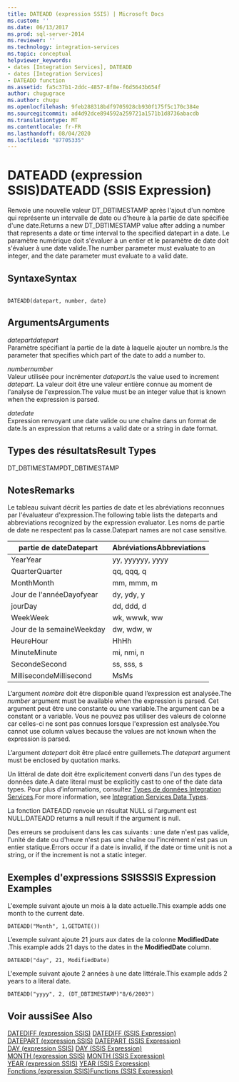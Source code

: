 ```yaml
---
title: DATEADD (expression SSIS) | Microsoft Docs
ms.custom: ''
ms.date: 06/13/2017
ms.prod: sql-server-2014
ms.reviewer: ''
ms.technology: integration-services
ms.topic: conceptual
helpviewer_keywords:
- dates [Integration Services], DATEADD
- dates [Integration Services]
- DATEADD function
ms.assetid: fa5c37b1-2ddc-4857-8f8e-f6d5643b654f
author: chugugrace
ms.author: chugu
ms.openlocfilehash: 9feb288318bdf9705928cb930f175f5c170c384e
ms.sourcegitcommit: ad4d92dce894592a259721a1571b1d8736abacdb
ms.translationtype: MT
ms.contentlocale: fr-FR
ms.lasthandoff: 08/04/2020
ms.locfileid: "87705335"
---
```

# <a name="dateadd-ssis-expression"></a><span data-ttu-id="7f958-102">DATEADD (expression SSIS)</span><span class="sxs-lookup"><span data-stu-id="7f958-102">DATEADD (SSIS Expression)</span></span>
  <span data-ttu-id="7f958-103">Renvoie une nouvelle valeur DT_DBTIMESTAMP après l'ajout d'un nombre qui représente un intervalle de date ou d'heure à la partie de date spécifiée d'une date.</span><span class="sxs-lookup"><span data-stu-id="7f958-103">Returns a new DT_DBTIMESTAMP value after adding a number that represents a date or time interval to the specified datepart in a date.</span></span> <span data-ttu-id="7f958-104">Le paramètre numérique doit s'évaluer à un entier et le paramètre de date doit s'évaluer à une date valide.</span><span class="sxs-lookup"><span data-stu-id="7f958-104">The number parameter must evaluate to an integer, and the date parameter must evaluate to a valid date.</span></span>  
  
## <a name="syntax"></a><span data-ttu-id="7f958-105">Syntaxe</span><span class="sxs-lookup"><span data-stu-id="7f958-105">Syntax</span></span>  
  
```  
  
DATEADD(datepart, number, date)  
```  
  
## <a name="arguments"></a><span data-ttu-id="7f958-106">Arguments</span><span class="sxs-lookup"><span data-stu-id="7f958-106">Arguments</span></span>  
 <span data-ttu-id="7f958-107">*datepart*</span><span class="sxs-lookup"><span data-stu-id="7f958-107">*datepart*</span></span>  
 <span data-ttu-id="7f958-108">Paramètre spécifiant la partie de la date à laquelle ajouter un nombre.</span><span class="sxs-lookup"><span data-stu-id="7f958-108">Is the parameter that specifies which part of the date to add a number to.</span></span>  
  
 <span data-ttu-id="7f958-109">*number*</span><span class="sxs-lookup"><span data-stu-id="7f958-109">*number*</span></span>  
 <span data-ttu-id="7f958-110">Valeur utilisée pour incrémenter *datepart*.</span><span class="sxs-lookup"><span data-stu-id="7f958-110">Is the value used to increment *datepart*.</span></span> <span data-ttu-id="7f958-111">La valeur doit être une valeur entière connue au moment de l'analyse de l'expression.</span><span class="sxs-lookup"><span data-stu-id="7f958-111">The value must be an integer value that is known when the expression is parsed.</span></span>  
  
 <span data-ttu-id="7f958-112">*date*</span><span class="sxs-lookup"><span data-stu-id="7f958-112">*date*</span></span>  
 <span data-ttu-id="7f958-113">Expression renvoyant une date valide ou une chaîne dans un format de date.</span><span class="sxs-lookup"><span data-stu-id="7f958-113">Is an expression that returns a valid date or a string in date format.</span></span>  
  
## <a name="result-types"></a><span data-ttu-id="7f958-114">Types des résultats</span><span class="sxs-lookup"><span data-stu-id="7f958-114">Result Types</span></span>  
 <span data-ttu-id="7f958-115">DT_DBTIMESTAMP</span><span class="sxs-lookup"><span data-stu-id="7f958-115">DT_DBTIMESTAMP</span></span>  
  
## <a name="remarks"></a><span data-ttu-id="7f958-116">Notes</span><span class="sxs-lookup"><span data-stu-id="7f958-116">Remarks</span></span>  
 <span data-ttu-id="7f958-117">Le tableau suivant décrit les parties de date et les abréviations reconnues par l'évaluateur d'expression.</span><span class="sxs-lookup"><span data-stu-id="7f958-117">The following table lists the dateparts and abbreviations recognized by the expression evaluator.</span></span> <span data-ttu-id="7f958-118">Les noms de partie de date ne respectent pas la casse.</span><span class="sxs-lookup"><span data-stu-id="7f958-118">Datepart names are not case sensitive.</span></span>  
  
|<span data-ttu-id="7f958-119">partie de date</span><span class="sxs-lookup"><span data-stu-id="7f958-119">Datepart</span></span>|<span data-ttu-id="7f958-120">Abréviations</span><span class="sxs-lookup"><span data-stu-id="7f958-120">Abbreviations</span></span>|  
|--------------|-------------------|  
|<span data-ttu-id="7f958-121">Year</span><span class="sxs-lookup"><span data-stu-id="7f958-121">Year</span></span>|<span data-ttu-id="7f958-122">yy, yyyy</span><span class="sxs-lookup"><span data-stu-id="7f958-122">yy, yyyy</span></span>|  
|<span data-ttu-id="7f958-123">Quarter</span><span class="sxs-lookup"><span data-stu-id="7f958-123">Quarter</span></span>|<span data-ttu-id="7f958-124">qq, q</span><span class="sxs-lookup"><span data-stu-id="7f958-124">qq, q</span></span>|  
|<span data-ttu-id="7f958-125">Month</span><span class="sxs-lookup"><span data-stu-id="7f958-125">Month</span></span>|<span data-ttu-id="7f958-126">mm, m</span><span class="sxs-lookup"><span data-stu-id="7f958-126">mm, m</span></span>|  
|<span data-ttu-id="7f958-127">Jour de l'année</span><span class="sxs-lookup"><span data-stu-id="7f958-127">Dayofyear</span></span>|<span data-ttu-id="7f958-128">dy, y</span><span class="sxs-lookup"><span data-stu-id="7f958-128">dy, y</span></span>|  
|<span data-ttu-id="7f958-129">jour</span><span class="sxs-lookup"><span data-stu-id="7f958-129">Day</span></span>|<span data-ttu-id="7f958-130">dd, d</span><span class="sxs-lookup"><span data-stu-id="7f958-130">dd, d</span></span>|  
|<span data-ttu-id="7f958-131">Week</span><span class="sxs-lookup"><span data-stu-id="7f958-131">Week</span></span>|<span data-ttu-id="7f958-132">wk, ww</span><span class="sxs-lookup"><span data-stu-id="7f958-132">wk, ww</span></span>|  
|<span data-ttu-id="7f958-133">Jour de la semaine</span><span class="sxs-lookup"><span data-stu-id="7f958-133">Weekday</span></span>|<span data-ttu-id="7f958-134">dw, w</span><span class="sxs-lookup"><span data-stu-id="7f958-134">dw, w</span></span>|  
|<span data-ttu-id="7f958-135">Heure</span><span class="sxs-lookup"><span data-stu-id="7f958-135">Hour</span></span>|<span data-ttu-id="7f958-136">Hh</span><span class="sxs-lookup"><span data-stu-id="7f958-136">Hh</span></span>|  
|<span data-ttu-id="7f958-137">Minute</span><span class="sxs-lookup"><span data-stu-id="7f958-137">Minute</span></span>|<span data-ttu-id="7f958-138">mi, n</span><span class="sxs-lookup"><span data-stu-id="7f958-138">mi, n</span></span>|  
|<span data-ttu-id="7f958-139">Seconde</span><span class="sxs-lookup"><span data-stu-id="7f958-139">Second</span></span>|<span data-ttu-id="7f958-140">ss, s</span><span class="sxs-lookup"><span data-stu-id="7f958-140">ss, s</span></span>|  
|<span data-ttu-id="7f958-141">Milliseconde</span><span class="sxs-lookup"><span data-stu-id="7f958-141">Millisecond</span></span>|<span data-ttu-id="7f958-142">Ms</span><span class="sxs-lookup"><span data-stu-id="7f958-142">Ms</span></span>|  
  
 <span data-ttu-id="7f958-143">L’argument *nombre* doit être disponible quand l’expression est analysée.</span><span class="sxs-lookup"><span data-stu-id="7f958-143">The *number* argument must be available when the expression is parsed.</span></span> <span data-ttu-id="7f958-144">Cet argument peut être une constante ou une variable.</span><span class="sxs-lookup"><span data-stu-id="7f958-144">The argument can be a constant or a variable.</span></span> <span data-ttu-id="7f958-145">Vous ne pouvez pas utiliser des valeurs de colonne car celles-ci ne sont pas connues lorsque l'expression est analysée.</span><span class="sxs-lookup"><span data-stu-id="7f958-145">You cannot use column values because the values are not known when the expression is parsed.</span></span>  
  
 <span data-ttu-id="7f958-146">L’argument *datepart* doit être placé entre guillemets.</span><span class="sxs-lookup"><span data-stu-id="7f958-146">The *datepart* argument must be enclosed by quotation marks.</span></span>  
  
 <span data-ttu-id="7f958-147">Un littéral de date doit être explicitement converti dans l'un des types de données date.</span><span class="sxs-lookup"><span data-stu-id="7f958-147">A date literal must be explicitly cast to one of the date data types.</span></span> <span data-ttu-id="7f958-148">Pour plus d’informations, consultez [Types de données Integration Services](../data-flow/integration-services-data-types.md).</span><span class="sxs-lookup"><span data-stu-id="7f958-148">For more information, see [Integration Services Data Types](../data-flow/integration-services-data-types.md).</span></span>  
  
 <span data-ttu-id="7f958-149">La fonction DATEADD renvoie un résultat NULL si l'argument est NULL.</span><span class="sxs-lookup"><span data-stu-id="7f958-149">DATEADD returns a null result if the argument is null.</span></span>  
  
 <span data-ttu-id="7f958-150">Des erreurs se produisent dans les cas suivants : une date n'est pas valide, l'unité de date ou d'heure n'est pas une chaîne ou l'incrément n'est pas un entier statique.</span><span class="sxs-lookup"><span data-stu-id="7f958-150">Errors occur if a date is invalid, if the date or time unit is not a string, or if the increment is not a static integer.</span></span>  
  
## <a name="ssis-expression-examples"></a><span data-ttu-id="7f958-151">Exemples d'expressions SSIS</span><span class="sxs-lookup"><span data-stu-id="7f958-151">SSIS Expression Examples</span></span>  
 <span data-ttu-id="7f958-152">L'exemple suivant ajoute un mois à la date actuelle.</span><span class="sxs-lookup"><span data-stu-id="7f958-152">This example adds one month to the current date.</span></span>  
  
```  
DATEADD("Month", 1,GETDATE())  
```  
  
 <span data-ttu-id="7f958-153">L’exemple suivant ajoute 21 jours aux dates de la colonne **ModifiedDate** .</span><span class="sxs-lookup"><span data-stu-id="7f958-153">This example adds 21 days to the dates in the **ModifiedDate** column.</span></span>  
  
```  
DATEADD("day", 21, ModifiedDate)  
```  
  
 <span data-ttu-id="7f958-154">L'exemple suivant ajoute 2 années à une date littérale.</span><span class="sxs-lookup"><span data-stu-id="7f958-154">This example adds 2 years to a literal date.</span></span>  
  
```  
DATEADD("yyyy", 2, (DT_DBTIMESTAMP)"8/6/2003")  
```  
  
## <a name="see-also"></a><span data-ttu-id="7f958-155">Voir aussi</span><span class="sxs-lookup"><span data-stu-id="7f958-155">See Also</span></span>  
 <span data-ttu-id="7f958-156">[DATEDIFF &#40;expression SSIS&#41;](datediff-ssis-expression.md) </span><span class="sxs-lookup"><span data-stu-id="7f958-156">[DATEDIFF &#40;SSIS Expression&#41;](datediff-ssis-expression.md) </span></span>  
 <span data-ttu-id="7f958-157">[DATEPART &#40;expression SSIS&#41;](datepart-ssis-expression.md) </span><span class="sxs-lookup"><span data-stu-id="7f958-157">[DATEPART &#40;SSIS Expression&#41;](datepart-ssis-expression.md) </span></span>  
 <span data-ttu-id="7f958-158">[DAY &#40;expression SSIS&#41;](day-ssis-expression.md) </span><span class="sxs-lookup"><span data-stu-id="7f958-158">[DAY &#40;SSIS Expression&#41;](day-ssis-expression.md) </span></span>  
 <span data-ttu-id="7f958-159">[MONTH &#40;expression SSIS&#41;](month-ssis-expression.md) </span><span class="sxs-lookup"><span data-stu-id="7f958-159">[MONTH &#40;SSIS Expression&#41;](month-ssis-expression.md) </span></span>  
 <span data-ttu-id="7f958-160">[YEAR &#40;expression SSIS&#41;](year-ssis-expression.md) </span><span class="sxs-lookup"><span data-stu-id="7f958-160">[YEAR &#40;SSIS Expression&#41;](year-ssis-expression.md) </span></span>  
 [<span data-ttu-id="7f958-161">Fonctions &#40;expression SSIS&#41;</span><span class="sxs-lookup"><span data-stu-id="7f958-161">Functions &#40;SSIS Expression&#41;</span></span>](functions-ssis-expression.md)  
  
  
